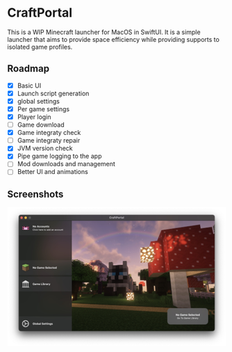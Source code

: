 # CraftPortal

This is a WIP Minecraft launcher for MacOS in SwiftUI. It is a simple launcher that aims to provide space efficiency while providing supports to isolated game profiles.

## Roadmap

- [X] Basic UI
- [x] Launch script generation
- [X] global settings
- [X] Per game settings
- [X] Player login
- [ ] Game download
- [X] Game integraty check
- [ ] Game integraty repair
- [X] JVM version check
- [X] Pipe game logging to the app
- [ ] Mod downloads and management
- [ ] Better UI and animations

## Screenshots

![Main Window](./images/home2.jpeg)
